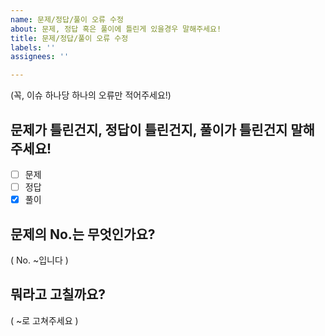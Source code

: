 ```yaml
---
name: 문제/정답/풀이 오류 수정
about: 문제, 정답 혹은 풀이에 틀린게 있을경우 말해주세요!
title: 문제/정답/풀이 오류 수정
labels: ''
assignees: ''

---
```


(꼭, 이슈 하나당 하나의 오류만 적어주세요!)

## 문제가 틀린건지, 정답이 틀린건지, 풀이가 틀린건지 말해주세요!
- [ ] 문제
- [ ] 정답
- [x] 풀이

## 문제의 No.는 무엇인가요?
( No. ~입니다 )

## 뭐라고 고칠까요?
( ~로 고쳐주세요 )